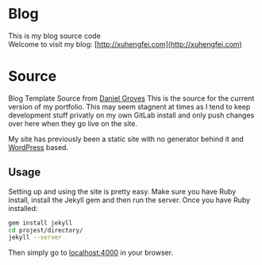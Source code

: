 # Blog
This is my blog source code  
Welcome to visit my blog: [http://xuhengfei.com](http://xuhengfei.com)  

# Source
Blog Template Source from [Daniel Groves](https://github.com/danielgroves/danielgroves.net)
This is the source for the current version of my portfolio. This may seem stagnent at times as I tend to keep development stuff privatly on my own GitLab install and only push changes over here when they go live on the site. 

My site has previously been a static site with no generator behind it and [WordPress](http://wordpress.org "WordPress Publishing Platform") based. 

## Usage

Setting up and using the site is pretty easy. Make sure you have Ruby install, install the Jekyll gem and then run the server. Once you have Ruby installed:

```bash
gem install jekyll
cd projest/directory/
jekyll --server
```

Then simply go to [localhost:4000](http://localhost:4000) in your browser. 
